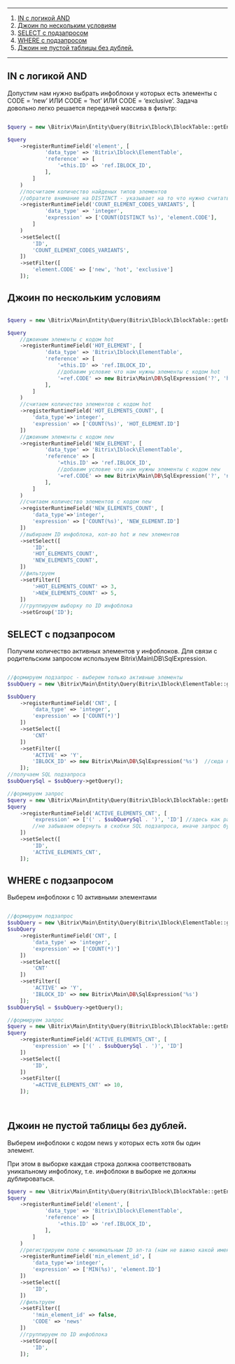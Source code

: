 
  ***

 1. [IN с логикой AND](#IN-с-логикой-AND)
 2. [Джоин по нескольким условиям](#Джоин-по-нескольким-условиям)
 3. [SELECT с подзапросом](#SELECT-с-подзапросом)
 4. [WHERE с подзапросом](#WHERE-с-подзапросом)
 5. [Джоин не пустой таблицы без дублей.](#Джоин-не-пустой-таблицы-без-дублей.)

  
  ***


## IN с логикой AND ##


Допустим нам нужно выбрать инфоблоки у которых есть элементы с CODE = ‘new’ ИЛИ CODE = ‘hot’ ИЛИ CODE = ‘exclusive’. Задача довольно легко решается передачей массива в фильтр:

```php

$query = new \Bitrix\Main\Entity\Query(Bitrix\Iblock\IblockTable::getEntity());

$query
    ->registerRuntimeField('element', [
            'data_type' => 'Bitrix\Iblock\ElementTable',
            'reference' => [
                '=this.ID' => 'ref.IBLOCK_ID',
            ],
        ]
    )
    //посчитаем количество найденых типов элементов
    //обратите внимание на DISTINCT - указывает на то что нужно считать не повторяющиеся символьные коды
    ->registerRuntimeField('COUNT_ELEMENT_CODES_VARIANTS', [
            'data_type' => 'integer',
            'expression' => ['COUNT(DISTINCT %s)', 'element.CODE'],
        ]
    )
    ->setSelect([
        'ID',
        'COUNT_ELEMENT_CODES_VARIANTS',
    ])
    ->setFilter([
        'element.CODE' => ['new', 'hot', 'exclusive']
    ]);

```

## Джоин по нескольким условиям ##


```php

$query = new \Bitrix\Main\Entity\Query(Bitrix\Iblock\IblockTable::getEntity());

$query
    //джоиним элементы с кодом hot
    ->registerRuntimeField('HOT_ELEMENT', [
            'data_type' => 'Bitrix\Iblock\ElementTable',
            'reference' => [
                '=this.ID' => 'ref.IBLOCK_ID',
                //добавим условие что нам нужны элементы с кодом hot
                '=ref.CODE' => new Bitrix\Main\DB\SqlExpression('?', 'hot'),
            ],
        ]
    )
    //считаем количество элементов с кодом hot
    ->registerRuntimeField('HOT_ELEMENTS_COUNT', [
        'data_type'=>'integer',
        'expression' => ['COUNT(%s)', 'HOT_ELEMENT.ID']
    ])
    //джоиним элементы с кодом new
    ->registerRuntimeField('NEW_ELEMENT', [
            'data_type' => 'Bitrix\Iblock\ElementTable',
            'reference' => [
                '=this.ID' => 'ref.IBLOCK_ID',
                //добавим условие что нам нужны элементы с кодом new
                '=ref.CODE' => new Bitrix\Main\DB\SqlExpression('?', 'new'),
            ],
        ]
    )
    //считаем количество элементов с кодом new
    ->registerRuntimeField('NEW_ELEMENTS_COUNT', [
        'data_type'=>'integer',
        'expression' => ['COUNT(%s)', 'NEW_ELEMENT.ID']
    ])
    //выбираем ID инфоблока, кол-во hot и new элементов
    ->setSelect([
        'ID',
        'HOT_ELEMENTS_COUNT',
        'NEW_ELEMENTS_COUNT',
    ])
    //фильтруем
    ->setFilter([
        '>HOT_ELEMENTS_COUNT' => 3,
        '>NEW_ELEMENTS_COUNT' => 5,
    ])
    //группируем выборку по ID инфоблока
    ->setGroup('ID');

```

## SELECT с подзапросом ## 

Получим количество активных элементов у инфоблоков. Для связи с родительским запросом используем Bitrix\Main\DB\SqlExpression.

```php

//формируем подзапрос - выберем только активные элементы
$subQuery = new \Bitrix\Main\Entity\Query(Bitrix\Iblock\ElementTable::getEntity());

$subQuery
    ->registerRuntimeField('CNT', [
        'data_type' => 'integer',
        'expression' => ['COUNT(*)']
    ])
    ->setSelect([
        'CNT'
    ])
    ->setFilter([
        'ACTIVE' => 'Y',
        'IBLOCK_ID' => new Bitrix\Main\DB\SqlExpression('%s')  //сюда позже подставим алиас поля содержащий ID инфоблока из родительского запроса
    ]);
//получаем SQL подзапроса
$subQuerySql = $subQuery->getQuery();

//формируем запрос
$query = new \Bitrix\Main\Entity\Query(Bitrix\Iblock\IblockTable::getEntity());
$query
    ->registerRuntimeField('ACTIVE_ELEMENTS_CNT', [
        'expression' => ['(' . $subQuerySql . ')', 'ID'] //здесь как раз и связываем родительский запрос с подзапросом по ID инфоблока
        //не забываем обернуть в скобки SQL подзапроса, иначе запрос будет некорректным
    ])
    ->setSelect([
        'ID',
        'ACTIVE_ELEMENTS_CNT',
    ]);

```

## WHERE с подзапросом ##

Выберем инфоблоки с 10 активными элементами

```php

//формируем подзапрос
$subQuery = new \Bitrix\Main\Entity\Query(Bitrix\Iblock\ElementTable::getEntity());
$subQuery
    ->registerRuntimeField('CNT', [
        'data_type' => 'integer',
        'expression' => ['COUNT(*)']
    ])
    ->setSelect([
        'CNT'
    ])
    ->setFilter([
        'ACTIVE' => 'Y',
        'IBLOCK_ID' => new Bitrix\Main\DB\SqlExpression('%s')
    ]);
$subQuerySql = $subQuery->getQuery();

//формируем запрос
$query = new \Bitrix\Main\Entity\Query(Bitrix\Iblock\IblockTable::getEntity());
$query
    ->registerRuntimeField('ACTIVE_ELEMENTS_CNT', [
        'expression' => ['(' . $subQuerySql . ')', 'ID']
    ])
    ->setSelect([
        'ID',
    ])
    ->setFilter([
        '=ACTIVE_ELEMENTS_CNT' => 10,
    ]);

    

 ```


 ## Джоин не пустой таблицы без дублей. ##

 Выберем инфоблоки с кодом news у которых есть хотя бы один элемент.

При этом в выборке каждая строка должна соответствовать уникальному инфоблоку, т.е. инфоблоки в выборке не должны дублироваться.

```php
$query = new \Bitrix\Main\Entity\Query(Bitrix\Iblock\IblockTable::getEntity());
$query
    ->registerRuntimeField('element', [
            'data_type' => 'Bitrix\Iblock\ElementTable',
            'reference' => [
                '=this.ID' => 'ref.IBLOCK_ID',
            ],
        ]
    )
    //регистрируем поле с минимальным ID эл-та (нам не важно какой именно этот элемент, важно есть ли в принципе минимальный ID или нет)
    ->registerRuntimeField('min_element_id', [
        'data_type'=>'integer',
        'expression' => ['MIN(%s)', 'element.ID']
    ])
    ->setSelect([
        'ID',
    ])
    //фильтруем
    ->setFilter([
        '!min_element_id' => false, 
        'CODE' => 'news'
    ])
    //группируем по ID инфоблока
    ->setGroup([
        'ID',
    ]);

```